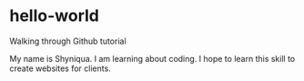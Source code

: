 # hello-world
Walking through Github tutorial

My name is Shyniqua. I am learning about coding. I hope to learn this skill to create websites for clients.
